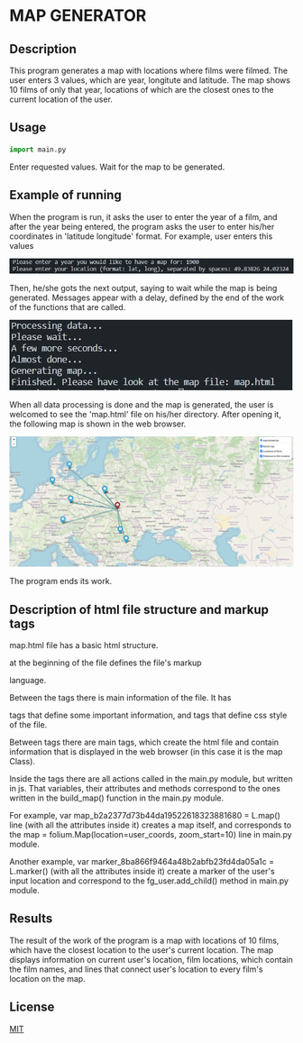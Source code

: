 # MAP GENERATOR

## Description
This program generates a map with locations where films were filmed. The user
enters 3 values, which are year, longitute and latitude. The map shows 10 films
of only that year, locations of which are the closest ones to the current
location of the user.

## Usage
``` python
import main.py
```
Enter requested values. Wait for the map to be generated.

## Example of running
When the program is run, it asks the user to enter the year of a film, and
after the year being entered, the program asks the user to enter his/her
coordinates in 'latitude longitude' format.
For example, user enters this values

![Input](/images/input.jpg?raw=true "User's input")

Then, he/she gots the next output, saying to wait while the map is being
generated. Messages appear with a delay, defined by the end of the work of the
functions that are called.

![Output1](/images/output1.jpg?raw=true "Output in command line")

When all data processing is done and the map is generated, the user is
welcomed to see the 'map.html' file on his/her directory. After opening it, the
following map is shown in the web browser.

![Output2](/images/output2.png?raw=true "Generated map screenshot")

The program ends its work.

## Description of html file structure and markup tags
map.html file has a basic html structure.

<!DOCTYPE html> at the beginning of the file defines the file's markup
language.

Between the <head> </head> tags there is main information of the file. It has
<script> </script> tags that define some important information, and <style>
</style> tags that define css style of the file.

Between <body> </body> tags there are main tags, which create the html file
and contain information that is displayed in the web browser (in this case it
is the map Class).

Inside the <script> </script> tags there are all actions called in the main.py
module, but written in js. That variables, their attributes and methods
correspond to the ones written in the build_map() function in the main.py
module.

For example, var map_b2a2377d73b44da19522618323881680 = L.map() line (with all
the attributes inside it) creates a map itself, and corresponds to the
map = folium.Map(location=user_coords, zoom_start=10) line in main.py module.

Another example, var marker_8ba866f9464a48b2abfb23fd4da05a1c = L.marker()
(with all the attributes inside it) create a marker of the user's input
location and correspond to the fg_user.add_child() method in main.py module.

## Results
The result of the work of the program is a map with locations of 10 films,
which have the closest location to the user's current location. The map
displays information on current user's location, film locations, which
contain the film names, and lines that connect user's location to every film's
location on the map.

## License
[MIT](https://github.com/linvieson/map-generator/blob/main/LICENSE.txt)